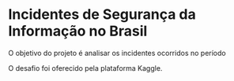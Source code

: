 # Incidentes de Segurança da Informação no Brasil

O objetivo do projeto é analisar os incidentes ocorridos no período

O desafio foi oferecido pela plataforma Kaggle.




